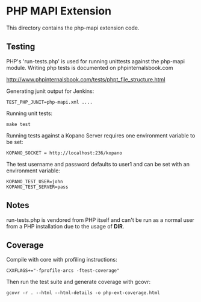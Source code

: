 # PHP MAPI Extension

This directory contains the php-mapi extension code.

## Testing


PHP's 'run-tests.php' is used for running unittests against the php-mapi module.
Writing php tests is documented on phpinternalsbook.com

http://www.phpinternalsbook.com/tests/phpt_file_structure.html

Generating junit output for Jenkins:

```
TEST_PHP_JUNIT=php-mapi.xml ....
```

Running unit tests:

```
make test
```

Running tests against a Kopano Server requires one environment variable to be set:

```
KOPANO_SOCKET = http://localhost:236/kopano
```

The test username and password defaults to user1 and can be set with an environment variable:

```
KOPANO_TEST_USER=john
KOPANO_TEST_SERVER=pass
```

## Notes

run-tests.php is vendored from PHP itself and can't be run as a normal user
from a PHP installation due to the usage of __DIR__.

## Coverage

Compile with core with profiling instructions:

```
CXXFLAGS+="-fprofile-arcs -ftest-coverage"
```

Then run the test suite and generate coverage with gcovr:

```
gcovr -r . --html --html-details -o php-ext-coverage.html
```
